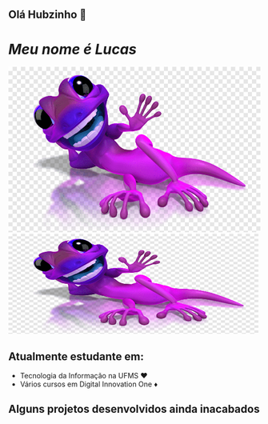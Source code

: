 ## Olá Hubzinho 👋
# ___Meu nome é Lucas___ 
![Lagartixa Roxa](image.png)
<img src="image.png" width="500" height="200">

## Atualmente estudante em:
- Tecnologia da Informação na UFMS ♥️ 
- Vários cursos em Digital Innovation One ♦️

## Alguns projetos desenvolvidos ainda inacabados

